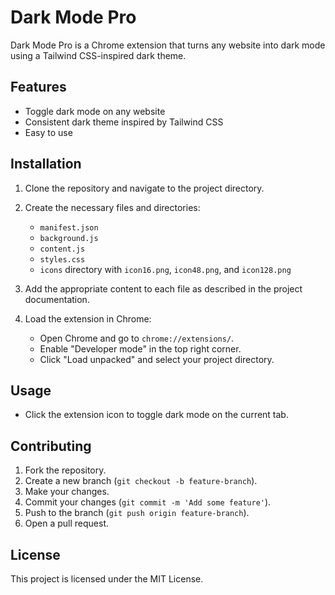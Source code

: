 # Dark Mode Pro

Dark Mode Pro is a Chrome extension that turns any website into dark mode using a Tailwind CSS-inspired dark theme.

## Features

- Toggle dark mode on any website
- Consistent dark theme inspired by Tailwind CSS
- Easy to use

## Installation

1. Clone the repository and navigate to the project directory.

2. Create the necessary files and directories:

   - `manifest.json`
   - `background.js`
   - `content.js`
   - `styles.css`
   - `icons` directory with `icon16.png`, `icon48.png`, and `icon128.png`

3. Add the appropriate content to each file as described in the project documentation.

4. Load the extension in Chrome:
   - Open Chrome and go to `chrome://extensions/`.
   - Enable "Developer mode" in the top right corner.
   - Click "Load unpacked" and select your project directory.

## Usage

- Click the extension icon to toggle dark mode on the current tab.

## Contributing

1. Fork the repository.
2. Create a new branch (`git checkout -b feature-branch`).
3. Make your changes.
4. Commit your changes (`git commit -m 'Add some feature'`).
5. Push to the branch (`git push origin feature-branch`).
6. Open a pull request.

## License

This project is licensed under the MIT License.
